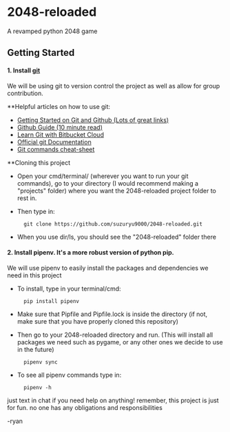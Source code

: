 # 2048-reloaded
A revamped python 2048 game

## Getting Started
#### 1. Install [git](https://git-scm.com/downloads)

We will be using git to version control the project as well as allow for group contribution.

**Helpful articles on how to use git:

* [Getting Started on Git and Github (Lots of great links)](https://github.com/maptime/getting-started-with-git-and-github/blob/master/README.md)
* [Github Guide (10 minute read)](https://guides.github.com/activities/hello-world/)
* [Learn Git with Bitbucket Cloud](https://www.atlassian.com/git/tutorials/learn-git-with-bitbucket-cloud)
* [Official git Documentation](https://git-scm.com/book/en/v1/Getting-Started-Git-Basics)
* [Git commands cheat-sheet](https://github.github.com/training-kit/downloads/github-git-cheat-sheet/)

**Cloning this project

* Open your cmd/terminal/ (wherever you want to run your git commands), go to your directory (I would recommend making a "projects" folder) where you want the 2048-reloaded project folder to rest in. 

* Then type in:

        git clone https://github.com/suzuryu9000/2048-reloaded.git

* When you use dir/ls, you should see the "2048-reloaded" folder there


#### 2. Install pipenv. It's a more robust version of python pip.

We will use pipenv to easily install the packages and dependencies we need in this project

* To install, type in your terminal/cmd:

        pip install pipenv

* Make sure that Pipfile and Pipfile.lock is inside the directory
(if not, make sure that you have properly cloned this repository)

* Then go to your 2048-reloaded directory and run. (This will install all packages we need such as pygame, or any other ones we decide to use in the future)

        pipenv sync

* To see all pipenv commands type in:

        pipenv -h

    



just text in chat if you need help on anything!
remember, this project is just for fun. no one has any obligations and responsibilities

-ryan



